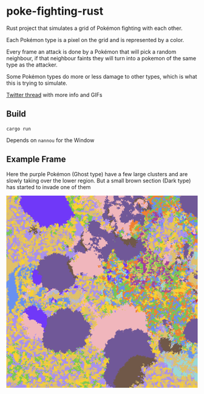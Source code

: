 # poke-fighting-rust

Rust project that simulates a grid of Pokémon fighting with each other.

Each Pokémon type is a pixel on the grid and is represented by a color.

Every frame an attack is done by a Pokémon that will pick a random neighbour,
if that neighbour faints they will turn into a pokemon of the same type as the attacker.

Some Pokémon types do more or less damage to other types, which is what this is trying to simulate.

[Twitter thread](https://twitter.com/olafurw/status/1522273899441967104) with more info and GIFs

## Build

```
cargo run
```

Depends on `nannou` for the Window

## Example Frame

Here the purple Pokémon (Ghost type) have a few large clusters and are slowly taking over the lower region.
But a small brown section (Dark type) has started to invade one of them

![preview](preview.png)

